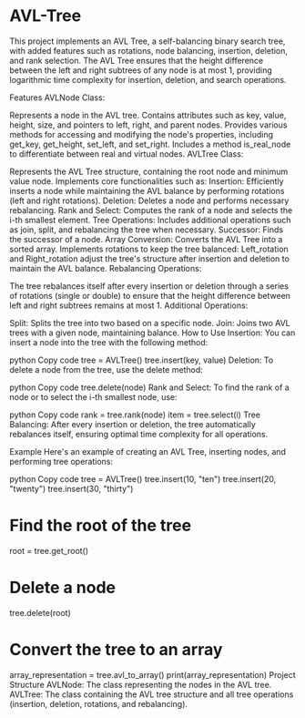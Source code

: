 # AVL-Tree
This project implements an AVL Tree, a self-balancing binary search tree, with added features such as rotations, node balancing, insertion, deletion, and rank selection. The AVL Tree ensures that the height difference between the left and right subtrees of any node is at most 1, providing logarithmic time complexity for insertion, deletion, and search operations.

Features
AVLNode Class:

Represents a node in the AVL tree.
Contains attributes such as key, value, height, size, and pointers to left, right, and parent nodes.
Provides various methods for accessing and modifying the node's properties, including get_key, get_height, set_left, and set_right.
Includes a method is_real_node to differentiate between real and virtual nodes.
AVLTree Class:

Represents the AVL Tree structure, containing the root node and minimum value node.
Implements core functionalities such as:
Insertion: Efficiently inserts a node while maintaining the AVL balance by performing rotations (left and right rotations).
Deletion: Deletes a node and performs necessary rebalancing.
Rank and Select: Computes the rank of a node and selects the i-th smallest element.
Tree Operations: Includes additional operations such as join, split, and rebalancing the tree when necessary.
Successor: Finds the successor of a node.
Array Conversion: Converts the AVL Tree into a sorted array.
Implements rotations to keep the tree balanced:
Left_rotation and Right_rotation adjust the tree's structure after insertion and deletion to maintain the AVL balance.
Rebalancing Operations:

The tree rebalances itself after every insertion or deletion through a series of rotations (single or double) to ensure that the height difference between left and right subtrees remains at most 1.
Additional Operations:

Split: Splits the tree into two based on a specific node.
Join: Joins two AVL trees with a given node, maintaining balance.
How to Use
Insertion:
You can insert a node into the tree with the following method:

python
Copy code
tree = AVLTree()
tree.insert(key, value)
Deletion:
To delete a node from the tree, use the delete method:

python
Copy code
tree.delete(node)
Rank and Select:
To find the rank of a node or to select the i-th smallest node, use:

python
Copy code
rank = tree.rank(node)
item = tree.select(i)
Tree Balancing:
After every insertion or deletion, the tree automatically rebalances itself, ensuring optimal time complexity for all operations.

Example
Here's an example of creating an AVL Tree, inserting nodes, and performing tree operations:

python
Copy code
tree = AVLTree()
tree.insert(10, "ten")
tree.insert(20, "twenty")
tree.insert(30, "thirty")

# Find the root of the tree
root = tree.get_root()

# Delete a node
tree.delete(root)

# Convert the tree to an array
array_representation = tree.avl_to_array()
print(array_representation)
Project Structure
AVLNode: The class representing the nodes in the AVL tree.
AVLTree: The class containing the AVL tree structure and all tree operations (insertion, deletion, rotations, and rebalancing).
